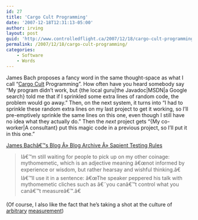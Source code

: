 ```yaml
---
id: 27
title: 'Cargo Cult Programming'
date: '2007-12-18T12:31:13-05:00'
author: irving
layout: post
guid: 'http://www.controlledflight.ca/2007/12/18/cargo-cult-programming/'
permalink: /2007/12/18/cargo-cult-programming/
categories:
    - Software
    - Words
---
```


James Bach proposes a fancy word in the same thought-space as what I call “[Cargo Cult](http://en.wikipedia.org/wiki/Cargo_cult) Programming”. How often have you heard somebody say “My program didn’t work, but {the local guru|the Javadoc|MSDN|a Google search} told me that if I sprinkled some extra lines of random code, the problem would go away.” Then, on the next system, it turns into “I had to sprinkle these random extra lines on my last project to get it working, so I’ll pre-emptively sprinkle the same lines on this one, even though I still have no idea what they actually do.” Then the *next* project gets “{My co-worker|A consultant} put this magic code in a previous project, so I’ll put it in this one.”

[James Bachâ€™s Blog Â» Blog Archive Â» Sapient Testing Rules](http://www.satisfice.com/blog/archives/116)

> Iâ€™m still waiting for people to pick up on my other coinage: mythomemetic, which is an adjective meaning â€œnot informed by experience or wisdom, but rather hearsay and wishful thinking.â€&#157; Iâ€™ll use it in a sentence: â€œThe speaker peppered his talk with mythomemetic cliches such as â€˜you canâ€™t control what you canâ€™t measureâ€™.â€&#157;

(Of course, I also like the fact that he’s taking a shot at the culture of [arbitrary](/2007/06/26/appropriate-metrics/) [measurement](/2007/05/28/manage-or-measure/))